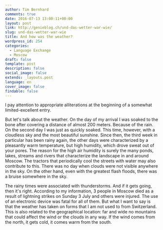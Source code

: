 ```yaml
---
author: Tim Bernhard
comments: true
date: 2016-07-13 13:00:11+00:00
layout: post
link: http://genieblog.ch/und-das-wetter-war-wie/
slug: und-das-wetter-war-wie
title: And how was the weather?
wordpress_id: 254
categories:
  - Language Exchange
  - Moscow
draft: false
template: post
description: false
social_image: false
extends: _layouts.post
language: en
cover_image: false
findable: false
---
```


I pay attention to appropriate alliterations at the beginning of a somewhat limited-excellent entry.

But let's talk about the weather.
On the day of my arrival I was soaked to the bone after covering a distance of almost 200 meters.
Because of the rain.
On the second day I was just as quickly soaked.
This time, however, with a cloudless sky and the most beautiful sunshine.
Since then, the third week in particular has been rainy again, the other days were characterized by a pleasantly warm temperature, but high humidity, which drove sweat out of your pores.
The reason for the high air humidity is surely the many ponds, lakes, streams and rivers that characterize the landscape in and around Moscow.
The tractors that periodically cool the streets with water may also contribute to this.
There was no day when clouds were not visible anywhere in the sky.
On the other hand, even with the greatest flash floods, there was a bruise somewhere in the sky.

The rainy times were associated with thunderstorms.
And if it gets going, then it's right.
According to my information, 3 people in Moscow died as a result of lightning strikes on Sunday 3 July and others were injured.
The use of an electronic device was fatal for all of them.
But what I want to say is that the weather has taken on forms that I am not used to from Switzerland.
This is also related to the geographical location: far and wide no mountains that could affect the wind or the clouds in any way.
If the wind comes from the north, it gets cold, it comes warm from the south.
